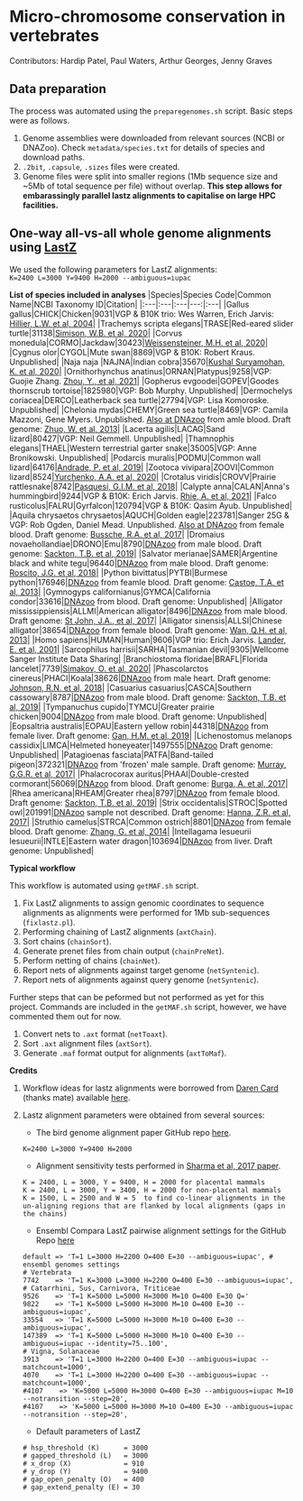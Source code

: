 # Micro-chromosome conservation in vertebrates

Contributors: Hardip Patel, Paul Waters, Arthur Georges, Jenny Graves

## Data preparation

The process was automated using the `preparegenomes.sh` script. Basic steps were as follows.

1. Genome assemblies were downloaded from relevant sources (NCBI or DNAZoo). Check `metadata/species.txt` for details of species and download paths.
2. `.2bit`, `.capsule`, `.sizes` files were created.
3. Genome files were split into smaller regions (1Mb sequence size and ~5Mb of total sequence per file) without overlap. **This step allows for embarassingly parallel lastz alignments to capitalise on large HPC facilities.**

## One-way all-vs-all whole genome alignments using [LastZ](http://www.bx.psu.edu/miller_lab/dist/README.lastz-1.02.00/README.lastz-1.02.00a.html#intro)

We used the following parameters for LastZ alignments:  
```K=2400 L=3000 Y=9400 H=2000 --ambiguous=iupac``` 

**List of species included in analyses**
|Species|Species Code|Common Name|NCBI Taxonomy ID|Citation|
|:---|:---|:---|---:|:---|
|Gallus gallus|CHICK|Chicken|9031|VGP & B10K trio: Wes Warren, Erich Jarvis: [Hillier, L.W. et al, 2004](https://doi.org/10.1038/nature03154)|
|Trachemys scripta elegans|TRASE|Red-eared slider turtle|31138|[Simison, W.B. et al, 2020](https://doi.org/10.1093/gbe/evaa063)|
|Corvus monedula|CORMO|Jackdaw|30423|[Weissensteiner, M.H. et al, 2020](https://doi.org/10.1038/s41467-020-17195-4)|
|Cygnus olor|CYGOL|Mute swan|8869|VGP & B10K: Robert Kraus. Unpublished|
|Naja naja |NAJNA|Indian cobra|35670|[Kushal Suryamohan, K. et al, 2020](https://doi.org/10.1038/s41588-019-0559-8)|
|Ornithorhynchus anatinus|ORNAN|Platypus|9258|VGP: Guojie Zhang. [Zhou, Y., et al, 2021](https://doi.org/10.1038/s41586-020-03039-0)|
|Gopherus evgoodei|GOPEV|Goodes thornscrub tortoise|1825980|VGP: Bob Murphy. Unpublished|
|Dermochelys coriacea|DERCO|Leatherback sea turtle|27794|VGP: Lisa Komoroske. Unpublished|
|Chelonia mydas|CHEMY|Green sea turtle|8469|VGP: Camila Mazzoni, Gene Myers. Unpublished. [Also at DNAzoo](https://www.dnazoo.org/assemblies/Chelonia_mydas) from amle blood. Draft genome: [Zhuo, W. et al, 2013](https://doi.org/10.1038/ng.2615)|
|Lacerta agilis|LACAG|Sand lizard|80427|VGP: Neil Gemmell. Unpublished|
|Thamnophis elegans|THAEL|Western terrestrial garter snake|35005|VGP: Anne Bronikowski. Unpublished|
|Podarcis muralis|PODMU|Common wall lizard|64176|[Andrade, P. et al, 2019](https://doi.org/10.1073/pnas.1820320116)|
|Zootoca vivipara|ZOOVI|Common lizard|8524|[Yurchenko, A.A. et al, 2020](https://doi.org/10.1093/gbe/evaa161)|
|Crotalus viridis|CROVV|Prairie rattlesnake|8742|[Pasquesi, G.I.M. et al, 2018](https://doi.org/10.1038/s41467-018-05279-1)|
|Calypte anna|CALAN|Anna's hummingbird|9244|VGP & B10K: Erich Jarvis. [Rhie, A. et al, 2021](https://doi.org/10.1101/2020.05.22.110833)|
|Falco rusticolus|FALRU|Gyrfalcon|120794|VGP & B10K: Qasim Ayub. Unpublished|
|Aquila chrysaetos chrysaetos|AQUCH|Golden eagle|223781|Sanger 25G & VGP: Rob Ogden, Daniel Mead. Unpublished. [Also at DNAzoo](https://www.dnazoo.org/assemblies/Aquila_chrysaetos) from female blood. Draft genome: [Bussche, R.A. et al, 2017](https://doi.org/10.3356/JRR-16-47.1)|
|Dromaius novaehollandiae|DRONO|Emu|8790|[DNAzoo](https://www.dnazoo.org/assemblies/Dromaius_novaehollandiae) from male blood. Draft genome: [Sackton, T.B. et al, 2019](https://doi.org/10.1126/science.aat7244)|
|Salvator merianae|SAMER|Argentine black and white tegu|96440|[DNAzoo](https://www.dnazoo.org/assemblies/Salvator_merianae) from male blood. Draft genome: [Roscito, J.G. et al, 2018](https://doi.org/10.1093/gigascience/giy141)|
|Python bivittatus|PYTBI|Burmese python|176946|[DNAzoo](https://www.dnazoo.org/assemblies/Python_bivittatus) from feamle blood. Draft genome: [Castoe, T.A. et al, 2013](https://doi.org/10.1073/pnas.1314475110)|
|Gymnogyps californianus|GYMCA|California condor|33616|[DNAzoo](https://www.dnazoo.org/assemblies/Gymnogyps_californianus) from blood. Draft genome: Unpublished|
|Alligator mississippiensis|ALLMI|American alligator|8496|[DNAzoo](https://www.dnazoo.org/assemblies/Alligator_mississippiensis) from male blood. Draft genome: [St John, J.A., et al, 2017](https://doi.org/10.1101/gr.213595.116)|
|Alligator sinensis|ALLSI|Chinese alligator|38654|[DNAzoo](https://www.dnazoo.org/assemblies/Alligator_sinensis) from female blood. Draft genome: [Wan, Q.H. et al, 2013](https://doi.org/10.1038/cr.2013.104)|
|Homo sapiens|HUMAN|Human|9606|VGP trio: Erich Jarvis. [Lander, E. et al, 2001](https://doi.org/10.1038/35057062)|
|Sarcophilus harrisii|SARHA|Tasmanian devil|9305|Wellcome Sanger Institute Data Sharing|
|Branchiostoma floridae|BRAFL|Florida lancelet|7739|[Simakov, O. et al, 2020](https://doi.org/10.1038/s41559-020-1156-z)|
|Phascolarctos cinereus|PHACI|Koala|38626|[DNAzoo](https://www.dnazoo.org/assemblies/Phascolarctos_cinereus) from male heart. Draft genome: [Johnson, R.N. et al, 2018](https://doi.org/10.1038/s41588-018-0153-5)|
|Casuarius casuarius|CASCA|Southern cassowary|8787|[DNAzoo](https://www.dnazoo.org/assemblies/Casuarius_casuarius) from male blood. Draft genome: [Sackton, T.B. et al, 2019](https://doi.org/10.1126/science.aat7244)|
|Tympanuchus cupido|TYMCU|Greater prairie chicken|9004|[DNAzoo](https://www.dnazoo.org/assemblies/Tympanuchus_cupido) from male blood. Draft genome: Unpublished|
|Eopsaltria australis|EOPAU|Eastern yellow robin|44318|[DNAzoo](https://www.dnazoo.org/assemblies/Eopsaltria_australis) from female liver. Draft genome: [Gan, H.M. et al, 2019](https://doi.org/10.1093/gigascience/giz111)|
|Lichenostomus melanops cassidix|LIMCA|Helmeted honeyeater|1497555|[DNAzoo](https://www.dnazoo.org/assemblies/Lichenostomus_melanops_cassidix) Draft genome: Unpublished|
|Patagioenas fasciata|PATFA|Band-tailed pigeon|372321|[DNAzoo](https://www.dnazoo.org/assemblies/Patagioenas_fasciata) from 'frozen' male sample. Draft genome: [Murray, G.G.R. et al, 2017](https://doi.org/10.1126/science.aao0960)|
|Phalacrocorax auritus|PHAAI|Double-crested cormorant|56069|[DNAzoo](https://www.dnazoo.org/assemblies/Phalacrocorax_auritus) from blood. Draft genome: [Burga, A. et al, 2017](https://doi.org/10.1126/science.aal3345)|
|Rhea americana|RHEAM|Greater rhea|8797|[DNAzoo](https://www.dnazoo.org/assemblies/Rhea_americana) from female blood. Draft genome: [Sackton, T.B. et al, 2019](https://doi.org/10.1126/science.aat7244)|
|Strix occidentalis|STROC|Spotted owl|201991|[DNAzoo](https://www.dnazoo.org/assemblies/Strix_occidentalis) sample not described. Draft genome: [Hanna, Z.R. et al, 2017](https://doi.org/10.1093/gbe/evx158)|
|Struthio camelus|STRCA|Common ostrich|8801|[DNAzoo](https://www.dnazoo.org/assemblies/Struthio_camelus) from female blood. Draft genome: [Zhang, G. et al, 2014](https://doi.org/10.1126/science.1251385)|
|Intellagama lesueurii lesueurii|INTLE|Eastern water dragon|103694|[DNAzoo](https://www.dnazoo.org/assemblies/Intellagama_lesueurii_lesueurii) from liver. Draft genome: Unpublished|


**Typical workflow**

This workflow is automated using `getMAF.sh` script.

1. Fix LastZ alignments to assign genomic coordinates to sequence alignments as alignments were performed for 1Mb sub-sequences (`fixlastz.pl`).
2. Performing chaining of LastZ alignments (`axtChain`).
3. Sort chains (`chainSort`).
4. Generate prenet files from chain output (`chainPreNet`).
5. Perform netting of chains (`chainNet`).
6. Report nets of alignments against target genome (`netSyntenic`).
7. Report nets of alignments against query genome (`netSyntenic`).

Further steps that can be peformed but not performed as yet for this project. Commands are included in the `getMAF.sh` script, however, we have commented them out for now.

1. Convert nets to `.axt` format (`netToaxt`).
2. Sort `.axt` alignment files (`axtSort`).
3. Generate `.maf` format output for alignments (`axtToMaf`).


**Credits**

1. Workflow ideas for lastz alignments were borrowed from [Daren Card](https://github.com/darencard) (thanks mate) available [here](https://darencard.net/blog/2019-11-01-whole-genome-alignment-tutorial/).
2. Lastz alignment parameters were obtained from several sources:  
    * The bird genome alignment paper GitHub repo [here](https://github.com/gigascience/paper-zhang2014/blob/master/Whole_genome_alignment/pairwise/bin/lastz_CNM.pl).

    ``` 
    K=2400 L=3000 Y=9400 H=2000
    ```
    * Alignment sensitivity tests performed in [Sharma et al, 2017 paper](https://doi.org/10.1093/nar/gkx554).

    ```
    K = 2400, L = 3000, Y = 9400, H = 2000 for placental mammals
    K = 2400, L = 3000, Y = 3400, H = 2000 for non-placental mammals
    K = 1500, L = 2500 and W = 5  to find co-linear alignments in the un-aligning regions that are flanked by local alignments (gaps in the chains)
    ```
    * Ensembl Compara LastZ pairwise alignment settings for the GitHub Repo [here](https://github.com/Ensembl/ensembl-compara/blob/23bcb7ecaed4b6ea3251b22b1405d9d9e0d817bc/modules/Bio/EnsEMBL/Compara/PipeConfig/Lastz_conf.pm)

    ```
    default => 'T=1 L=3000 H=2200 O=400 E=30 --ambiguous=iupac', # ensembl genomes settings
    # Vertebrata
    7742    => 'T=1 K=3000 L=3000 H=2200 O=400 E=30 --ambiguous=iupac',
    # Catarrhini, Sus, Carnivora, Triticeae
    9526    => 'T=1 K=5000 L=5000 H=3000 M=10 O=400 E=30 Q='
    9822    => 'T=1 K=5000 L=5000 H=3000 M=10 O=400 E=30 --ambiguous=iupac',
    33554   => 'T=1 K=5000 L=5000 H=3000 M=10 O=400 E=30 --ambiguous=iupac',
    147389  => 'T=1 K=5000 L=5000 H=3000 M=10 O=400 E=30 --ambiguous=iupac --identity=75..100',
    # Vigna, Solanaceae
    3913    => 'T=1 L=3000 H=2200 O=400 E=30 --ambiguous=iupac --matchcount=1000',
    4070    => 'T=1 L=3000 H=2200 O=400 E=30 --ambiguous=iupac --matchcount=1000',
    #4107    => 'K=5000 L=5000 H=3000 O=400 E=30 --ambiguous=iupac M=10 --notransition --step=20',
    #4107    => 'K=5000 L=5000 H=3000 M=10 O=400 E=30 --ambiguous=iupac --notransition --step=20',
    ```
    * Default parameters of LastZ
    ```
    # hsp_threshold (K)      = 3000
    # gapped_threshold (L)   = 3000
    # x_drop (X)             = 910
    # y_drop (Y)             = 9400
    # gap_open_penalty (O)   = 400
    # gap_extend_penalty (E) = 30
    ```
